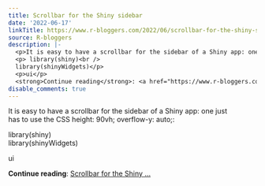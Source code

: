 ```yaml
---
title: Scrollbar for the Shiny sidebar
date: '2022-06-17'
linkTitle: https://www.r-bloggers.com/2022/06/scrollbar-for-the-shiny-sidebar/
source: R-bloggers
description: |-
  <p>It is easy to have a scrollbar for the sidebar of a Shiny app: one just<br /> has to use the CSS height: 90vh; overflow-y: auto;:</p>
  <p> library(shiny)<br />
  library(shinyWidgets)</p>
  <p>ui</p>
  <strong>Continue reading</strong>: <a href="https://www.r-bloggers.com/2022/06/scrollbar-for-the-shiny-sidebar/">Scrollbar for the Shiny ...
disable_comments: true
---
```

<p>It is easy to have a scrollbar for the sidebar of a Shiny app: one just<br /> has to use the CSS height: 90vh; overflow-y: auto;:</p>
<p> library(shiny)<br />
library(shinyWidgets)</p>
<p>ui</p>
<strong>Continue reading</strong>: <a href="https://www.r-bloggers.com/2022/06/scrollbar-for-the-shiny-sidebar/">Scrollbar for the Shiny ...